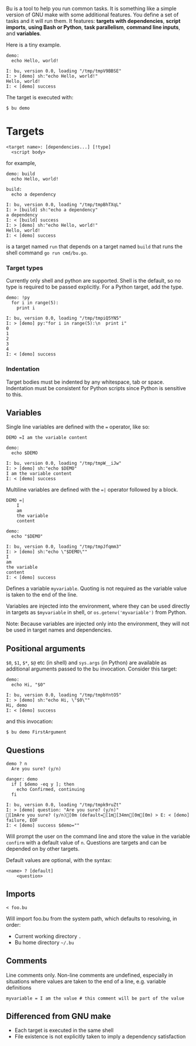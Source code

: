 Bu is a tool to help you run common tasks. It is something like a simple version
of GNU make with some additional features. You define a set of tasks and it will
run them. It features: **targets with dependencies**, **script imports**,
**using Bash or Python**, **task parallelism**, **command line inputs**,
and **variables**.

Here is a tiny example.

```bu
demo:
  echo Hello, world!
```

```bu-out
I: bu, version 0.0, loading "/tmp/tmpV9BBSE"
I: > [demo] sh:"echo Hello, world!"
Hello, world!
I: < [demo] success
```

The target is executed with:

    $ bu demo

# Targets

```bu-spec
<target name>: [dependencies...] [!type] 
  <script body>
```

for example,

```bu
demo: build
  echo Hello, world!

build:
  echo a dependency
```

```bu-out
I: bu, version 0.0, loading "/tmp/tmpBhTXqL"
I: > [build] sh:"echo a dependency"
a dependency
I: < [build] success
I: > [demo] sh:"echo Hello, world!"
Hello, world!
I: < [demo] success
```

is a target named `run` that depends on a target named `build` that runs the
shell command `go run cmd/bu.go`.

### Target types

Currently only shell and python are supported. Shell is the default, so no type
is required to be passed explicitly. For a Python target, add the type.

```bu
demo: !py
  for i in range(5):
    print i
```

```bu-out
I: bu, version 0.0, loading "/tmp/tmpiQ5YN5"
I: > [demo] py:"for i in range(5):\n  print i"
0
1
2
3
4
I: < [demo] success
```

### Indentation

Target bodies must be indented by any whitespace, tab or space. Indentation must
be consistent for Python scripts since Python is sensitive to this.

## Variables


Single line variables are defined with the `=` operator, like so:

```bu
DEMO =I am the variable content

demo:
  echo $DEMO
```

```bu-out
I: bu, version 0.0, loading "/tmp/tmpW__iJw"
I: > [demo] sh:"echo $DEMO"
I am the variable content
I: < [demo] success
```

Multiline variables are defined with the `=|` operator followed by a block.

```bu
DEMO =|
    I
    am
    the variable
    content

demo:
  echo "$DEMO"
```

```bu-out
I: bu, version 0.0, loading "/tmp/tmpJfqmm3"
I: > [demo] sh:"echo \"$DEMO\""
I
am
the variable
content
I: < [demo] success
```

Defines a variable `myvariable`. Quoting is not required as the variable value
is taken to the end of the line.

Variables are injected into the environment,
where they can be used directly in targets as `$myvariable` in shell, or
`os.getenv('myvariable')` from Python.

Note: Because variables are injected only into the environment, they will not be
used in target names and dependencies.

## Positional arguments 

`$0`, `$1`, `$*`, `$@` etc (in shell) and `sys.args` (in Python) are available as
additional arguments passed to the bu invocation. Consider this target:

```bu
demo:
  echo Hi, "$0"
```

```bu-out
I: bu, version 0.0, loading "/tmp/tmpbYntO5"
I: > [demo] sh:"echo Hi, \"$0\""
Hi, demo
I: < [demo] success
```

and this invocation:

    $ bu demo FirstArgument

## Questions

```bu
demo ? n
  Are you sure? (y/n)

danger: demo
  if [ $demo -eq y ]; then
    echo Confirmed, continuing
  fi
```

```bu-out
I: bu, version 0.0, loading "/tmp/tmpk9ruZt"
I: > [demo] question: "Are you sure? (y/n)"
[1mAre you sure? (y/n)[0m (default=[1m[34mn[0m[0m) > E: < [demo] failure, EOF
I: < [demo] success $demo=""
```

Will prompt the user on the command line and store the value in the variable
`confirm` with a default value of `n`. Questions are targets and can be depended
on by other targets.

Default values are optional, with the syntax:

    <name> ? [default]
        <question>

## Imports

    < foo.bu

Will import foo.bu from the system path, which defaults to resolving, in order:

* Current working directory `.`
* Bu home directory `~/.bu`

## Comments  

Line comments only. Non-line comments are undefined, especially in situations
where values are taken to the end of a line, e.g. variable definitions

    myvariable = I am the value # this comment will be part of the value

## Differenced from GNU make

* Each target is executed in the same shell
* File existence is not explicitly taken to imply a dependency satisfaction
